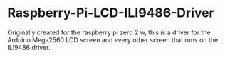 # Raspberry-Pi-LCD-ILI9486-Driver
Originally created for the raspberry pi zero 2 w, this is a driver for the Arduino Mega2560 LCD screen and every other screen that runs on the ILI9486 driver.
